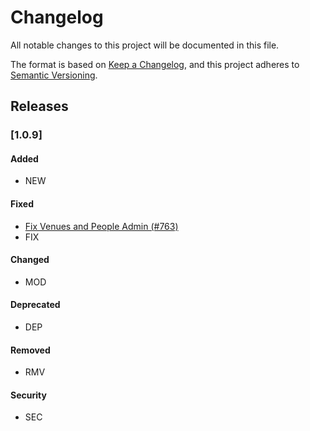 # Changelog
All notable changes to this project will be documented in this file.

The format is based on [Keep a Changelog](https://keepachangelog.com/en/1.0.0/),
and this project adheres to [Semantic Versioning](https://semver.org/spec/v2.0.0.html).

## Releases

### [1.0.9]

#### Added
 - NEW

#### Fixed
 - [Fix Venues and People Admin (#763)](https://github.com/eventespresso/cafe/pull/763)
 - FIX

#### Changed
 - MOD

#### Deprecated
 - DEP

#### Removed
 - RMV

#### Security
 - SEC




